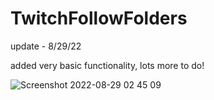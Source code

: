 # TwitchFollowFolders

update - 8/29/22

added very basic functionality, lots more to do!

![Screenshot 2022-08-29 02 45 09](https://user-images.githubusercontent.com/73396754/187180566-260f23e9-f6a3-4014-8d65-49e5b402c3fc.png)
